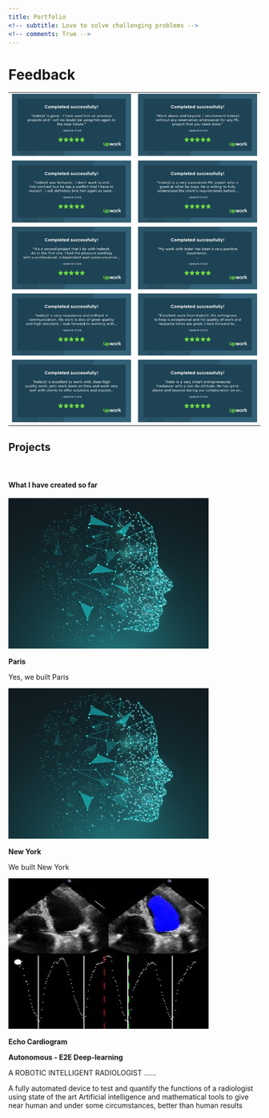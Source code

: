 ```yaml
---
title: Portfolio
<!-- subtitle: Love to solve challenging problems -->
<!-- comments: True -->
---
```


<!-- <html>
<head>
<title>MathJax TeX Test Page</title>
<script src="https://polyfill.io/v3/polyfill.min.js?features=es6"></script>
<script type="text/javascript" id="MathJax-script" async
  src="https://cdn.jsdelivr.net/npm/mathjax@3/es5/tex-chtml.js">
</script>
</head>
<body>
When \(a \ne 0\), there are two solutions to \(ax^2 + bx + c = 0\) and they are
$$x = {-b \pm \sqrt{b^2-4ac} \over 2a}.$$
</body>
</html> -->

# Feedback

|| |
| ------------- | ------------- |
| ![main.jpg](/images/Portfolio/Feedbacks/0.jpeg) | ![main.jpg](/images/Portfolio/Feedbacks/1.jpeg)  
| ![main.jpg](/images/Portfolio/Feedbacks/2.jpeg) | ![main.jpg](/images/Portfolio/Feedbacks/3.jpeg)  
| ![main.jpg](/images/Portfolio/Feedbacks/4.jpeg) | ![main.jpg](/images/Portfolio/Feedbacks/5.jpeg)  
| ![main.jpg](/images/Portfolio/Feedbacks/6.jpeg) | ![main.jpg](/images/Portfolio/Feedbacks/7.jpeg)  
| ![main.jpg](/images/Portfolio/Feedbacks/8.jpeg) | ![main.jpg](/images/Portfolio/Feedbacks/9.jpeg)  






<!-- Container (Portfolio Section) -->
<div id="portfolio" class="container-fluid text-center bg-grey">
  <h2>Projects</h2><br>
  <h4>What I have created so far</h4>
  <div class="row text-center slideanim">
    <div class="col-sm-6">
      <div class="thumbnail">
        <img src="/images/blog/TFRS/main_image.jpg" alt="Paris" width="400" height="300">
        <p><strong>Paris</strong></p>
        <p>Yes, we built Paris</p>
      </div>
    </div>
    <div class="col-sm-6">
      <div class="thumbnail">
        <img src="/images/blog/TFRS/main_image.jpg" alt="New York" width="400" height="300">
        <p><strong>New York</strong></p>
        <p>We built New York</p>
      </div>
    </div>
    <div class="col-sm-6">
    	<div class="thumbnail">
    	<img src="/images/Portfolio/portfolio/sample_1.gif" alt="New York" width="400" height="300">
        <p><strong>Echo Cardiogram</strong></p>
        <p><strong>Autonomous - E2E Deep-learning</strong></p>
        <p data-toggle='collapse' data-target='#collapse-paris' style='cursor: pointer;'>A ROBOTIC INTELLIGENT RADIOLOGIST ......</p>
        <p class='collapse' id='collapse-paris'>A fully automated device to test and quantify the functions of a radiologist using state of the art Artificial intelligence and mathematical tools to give near human and under some circumstances, better than human results</p>
      </div>
    </div>
  </div><br>
  
</div>